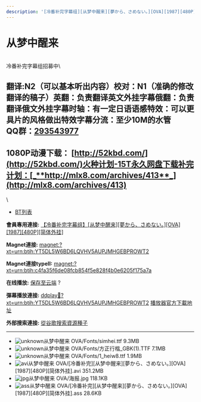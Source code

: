 ```yaml
---
description: '[冷番补完字幕组][从梦中醒来][夢から、さめない。][OVA][1987][480P][简体外挂]'
---
```


# 从梦中醒来



<figure><img src="https://s2.ax1x.com/2019/07/20/ZzIkZQ.jpg" alt=""><figcaption></figcaption></figure>

冷番补完字幕组招募中\



## &#x20;

翻译:N2（可以基本听出内容）**校对：N1（准确的修改翻译的稿子）英翻：负责翻译英文外挂字幕俄翻：负责翻译俄文外挂字幕时轴：有一定日语语感特效：可以更具片的风格做出特效字幕分流：至少10M的水管**\
**QQ群：**[**293543977**](https://jq.qq.com/?_wv=1027\&k=46bJVff)&#x20;
---------------------------------------------------------------------

## &#x20;

&#x20;

## &#x20;1080P动漫下载： [http://52kbd.com/](http://52kbd.com/)火种计划-15T永久网盘下载补完计划：[_**http://mlx8.com/archives/413**_](http://mlx8.com/archives/413)

&#x20;

\


* [BT列表](https://share.dmhy.org/topics/view/520726_OVA_1987_480P.html#tabs-1)

**會員專用連接:** [【冷番补完字幕组】\[从梦中醒来\]\[夢から、さめない。\]\[OVA\]\[1987\]\[480P\]\[简体外挂\]](https://dl.dmhy.org/2019/07/20/c4fa35f6de08fcb854f5e828f4b0e6205f175a7a.torrent)

**Magnet連接:** [magnet:?xt=urn:btih:YT5DL5W6BD6LQVHV5AUPJMHGEBPROWT2](https://magnet/?xt=urn:btih:YT5DL5W6BD6LQVHV5AUPJMHGEBPROWT2\&dn=\&tr=http%3A%2F%2F104.238.198.186%3A8000%2Fannounce\&tr=udp%3A%2F%2F104.238.198.186%3A8000%2Fannounce\&tr=http%3A%2F%2Ftracker.openbittorrent.com%3A80%2Fannounce\&tr=udp%3A%2F%2Ftracker3.itzmx.com%3A6961%2Fannounce\&tr=http%3A%2F%2Ftracker4.itzmx.com%3A2710%2Fannounce\&tr=http%3A%2F%2Ftracker.publicbt.com%3A80%2Fannounce\&tr=http%3A%2F%2Ftracker.prq.to%2Fannounce\&tr=http%3A%2F%2Fopen.acgtracker.com%3A1096%2Fannounce\&tr=https%3A%2F%2Ft-115.rhcloud.com%2Fonly_for_ylbud\&tr=http%3A%2F%2Ftracker1.itzmx.com%3A8080%2Fannounce\&tr=http%3A%2F%2Ftracker2.itzmx.com%3A6961%2Fannounce\&tr=udp%3A%2F%2Ftracker1.itzmx.com%3A8080%2Fannounce\&tr=udp%3A%2F%2Ftracker2.itzmx.com%3A6961%2Fannounce\&tr=udp%3A%2F%2Ftracker3.itzmx.com%3A6961%2Fannounce\&tr=udp%3A%2F%2Ftracker4.itzmx.com%3A2710%2Fannounce\&tr=http%3A%2F%2F121.14.98.151%3A9090%2Fannounce)

**Magnet連接typeII:** [magnet:?xt=urn:btih:c4fa35f6de08fcb854f5e828f4b0e6205f175a7a](https://magnet/?xt=urn:btih:c4fa35f6de08fcb854f5e828f4b0e6205f175a7a)

**在线播放:** [保存至云端](https://mypikpak.com/drive/url-checker?url=magnet:?xt=urn:btih:c4fa35f6de08fcb854f5e828f4b0e6205f175a7a) ?

**彈幕播放連接:** [ddplay:magnet:?xt=urn:btih:YT5DL5W6BD6LQVHV5AUPJMHGEBPROWT2](ddplay:magnet:?xt=urn:btih:YT5DL5W6BD6LQVHV5AUPJMHGEBPROWT2\&dn=\&tr=http%3A%2F%2F104.238.198.186%3A8000%2Fannounce\&tr=udp%3A%2F%2F104.238.198.186%3A8000%2Fannounce\&tr=http%3A%2F%2Ftracker.openbittorrent.com%3A80%2Fannounce\&tr=udp%3A%2F%2Ftracker3.itzmx.com%3A6961%2Fannounce\&tr=http%3A%2F%2Ftracker4.itzmx.com%3A2710%2Fannounce\&tr=http%3A%2F%2Ftracker.publicbt.com%3A80%2Fannounce\&tr=http%3A%2F%2Ftracker.prq.to%2Fannounce\&tr=http%3A%2F%2Fopen.acgtracker.com%3A1096%2Fannounce\&tr=https%3A%2F%2Ft-115.rhcloud.com%2Fonly_for_ylbud\&tr=http%3A%2F%2Ftracker1.itzmx.com%3A8080%2Fannounce\&tr=http%3A%2F%2Ftracker2.itzmx.com%3A6961%2Fannounce\&tr=udp%3A%2F%2Ftracker1.itzmx.com%3A8080%2Fannounce\&tr=udp%3A%2F%2Ftracker2.itzmx.com%3A6961%2Fannounce\&tr=udp%3A%2F%2Ftracker3.itzmx.com%3A6961%2Fannounce\&tr=udp%3A%2F%2Ftracker4.itzmx.com%3A2710%2Fannounce\&tr=http%3A%2F%2F121.14.98.151%3A9090%2Fannounce) [播放器官方下載地址](http://www.dandanplay.com/?from=dmhy)

**外部搜索連接:** [從谷歌搜索資源種子](https://www.google.com/search?oe=utf-8\&q=c4fa35f6de08fcb854f5e828f4b0e6205f175a7a)

***

* ![unknown](https://share.dmhy.org/images/icon/unknown.gif)从梦中醒来 OVA/Fonts/simhei.ttf 9.3MB
* ![unknown](https://share.dmhy.org/images/icon/unknown.gif)从梦中醒来 OVA/Fonts/方正行楷\_GBK(1).TTF 7.1MB
* ![unknown](https://share.dmhy.org/images/icon/unknown.gif)从梦中醒来 OVA/Fonts/1\_heiw8.ttf 1.9MB
* ![avi](https://share.dmhy.org/images/icon/avi.gif)从梦中醒来 OVA/\[冷番补完]\[从梦中醒来]\[夢から、さめない。]\[OVA]\[1987]\[480P]\[简体外挂].avi 351.2MB
* ![jpg](https://share.dmhy.org/images/icon/jpg.gif)从梦中醒来 OVA/海报.jpg 118.1KB
* ![ass](https://share.dmhy.org/images/icon/ass.gif)从梦中醒来 OVA/\[冷番补完]\[从梦中醒来]\[夢から、さめない。]\[OVA]\[1987]\[480P]\[简体外挂].ass 28.6KB
